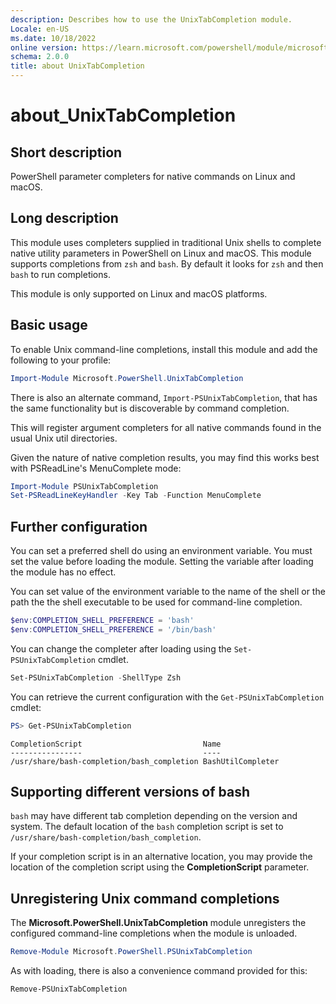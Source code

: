 ```yaml
---
description: Describes how to use the UnixTabCompletion module.
Locale: en-US
ms.date: 10/18/2022
online version: https://learn.microsoft.com/powershell/module/microsoft.powershell.unixtabcompletion/about/about_aliases?view=ps-modules&wt.mc_id=ps-gethelp
schema: 2.0.0
title: about UnixTabCompletion
---
```

# about_UnixTabCompletion

## Short description
PowerShell parameter completers for native commands on Linux and macOS.

## Long description

This module uses completers supplied in traditional Unix shells to complete
native utility parameters in PowerShell on Linux and macOS. This module
supports completions from `zsh` and `bash`. By default it looks for `zsh` and
then `bash` to run completions.

This module is only supported on Linux and macOS platforms.

## Basic usage

To enable Unix command-line completions, install this module and add the
following to your profile:

```powershell
Import-Module Microsoft.PowerShell.UnixTabCompletion
```

There is also an alternate command, `Import-PSUnixTabCompletion`, that has the
same functionality but is discoverable by command completion.

This will register argument completers for all native commands found in the
usual Unix util directories.

Given the nature of native completion results, you may find this works best
with PSReadLine's MenuComplete mode:

```powershell
Import-Module PSUnixTabCompletion
Set-PSReadLineKeyHandler -Key Tab -Function MenuComplete
```

## Further configuration

You can set a preferred shell do using an environment variable. You must set
the value before loading the module. Setting the variable after loading the
module has no effect.

You can set value of the environment variable to the name of the shell or the
path the the shell executable to be used for command-line completion.

```powershell
$env:COMPLETION_SHELL_PREFERENCE = 'bash'
$env:COMPLETION_SHELL_PREFERENCE = '/bin/bash'
```

You can change the completer after loading using the `Set-PSUnixTabCompletion`
cmdlet.

```powershell
Set-PSUnixTabCompletion -ShellType Zsh
```

You can retrieve the current configuration with the `Get-PSUnixTabCompletion`
cmdlet:

```powershell
PS> Get-PSUnixTabCompletion
```

```Output
CompletionScript                           Name
----------------                           ----
/usr/share/bash-completion/bash_completion BashUtilCompleter
```

## Supporting different versions of bash

`bash` may have different tab completion depending on the version and system.
The default location of the `bash` completion script is set to
`/usr/share/bash-completion/bash_completion`.

If your completion script is in an alternative location, you may provide the
location of the completion script using the **CompletionScript** parameter.

## Unregistering Unix command completions

The **Microsoft.PowerShell.UnixTabCompletion** module unregisters the
configured command-line completions when the module is unloaded.

```powershell
Remove-Module Microsoft.PowerShell.PSUnixTabCompletion
```

As with loading, there is also a convenience command provided for this:

```powershell
Remove-PSUnixTabCompletion
```
